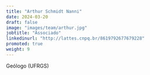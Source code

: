 ```yaml
---
title: "Arthur Schmidt Nanni"
date: 2024-03-20
draft: false
image: "images/team/arthur.jpg"
jobtitle: "Associado"
linkedinurl: "http://lattes.cnpq.br/8619792677679228"
promoted: true
weight: 9
---
```


Geólogo (UFRGS)

